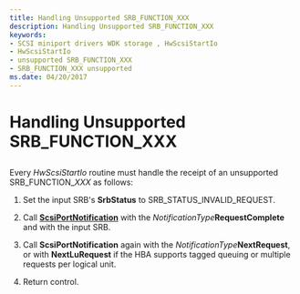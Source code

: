 ```yaml
---
title: Handling Unsupported SRB_FUNCTION_XXX
description: Handling Unsupported SRB_FUNCTION_XXX
keywords:
- SCSI miniport drivers WDK storage , HwScsiStartIo
- HwScsiStartIo
- unsupported SRB_FUNCTION_XXX
- SRB_FUNCTION_XXX unsupported
ms.date: 04/20/2017
---
```


# Handling Unsupported SRB\_FUNCTION\_XXX


## <span id="ddk_handling_unsupported_srb_function_xxx_kg"></span><span id="DDK_HANDLING_UNSUPPORTED_SRB_FUNCTION_XXX_KG"></span>


Every *HwScsiStartIo* routine must handle the receipt of an unsupported SRB\_FUNCTION\_*XXX* as follows:

1.  Set the input SRB's **SrbStatus** to SRB\_STATUS\_INVALID\_REQUEST.

2.  Call [**ScsiPortNotification**](/windows-hardware/drivers/ddi/srb/nf-srb-scsiportnotification) with the *NotificationType***RequestComplete** and with the input SRB.

3.  Call **ScsiPortNotification** again with the *NotificationType***NextRequest**, or with **NextLuRequest** if the HBA supports tagged queuing or multiple requests per logical unit.

4.  Return control.

 

